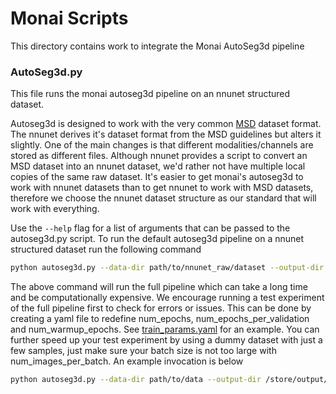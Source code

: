 # Monai Scripts

This directory contains work to integrate the Monai AutoSeg3d pipeline

### AutoSeg3d.py

This file runs the monai autoseg3d pipeline on an nnunet structured dataset.

Autoseg3d is designed to work with the very common [MSD](http://medicaldecathlon.com/) dataset format. The nnunet derives it's dataset format from the MSD guidelines but alters it slightly. One of the main changes is that different modalities/channels are stored as different files. Although nnunet provides a script to convert an MSD dataset into an nnunet dataset, we'd rather not have multiple local copies of the same raw dataset. It's easier to get monai's autoseg3d to work with nnunet datasets than to get nnunet to work with MSD datasets, therefore we choose the nnunet dataset structure as our standard that will work with everything.

Use the ```--help``` flag for a list of arguments that can be passed to the autoseg3d.py script. To run the default autoseg3d pipeline on a nnunet structured dataset run the following command

```bash
python autoseg3d.py --data-dir path/to/nnunet_raw/dataset --output-dir store/pipeline/outputs/here
```

The above command will run the full pipeline which can take a long time and be computationally expensive. We encourage running a test experiment of the full pipeline first to check for errors or issues. This can be done by creating a yaml file to redefine num_epochs, num_epochs_per_validation and num_warmup_epochs. See [train_params.yaml](train_params.yaml) for an example. You can further speed up your test experiment by using a dummy dataset with just a few samples, just make sure your batch size is not too large with num_images_per_batch. An example invocation is below

```bash
python autoseg3d.py --data-dir path/to/data --output-dir /store/output/here --train-params path/to/train_params.yaml
```
